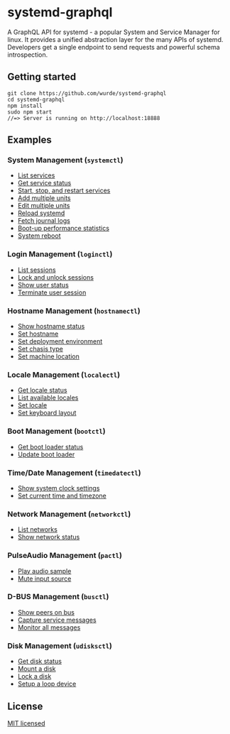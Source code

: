 # systemd-graphql

A GraphQL API for systemd - a popular System and Service Manager for linux. It provides a unified abstraction layer for the many APIs of systemd. Developers get a single endpoint to send requests and powerful schema introspection.

## Getting started

```
git clone https://github.com/wurde/systemd-graphql
cd systemd-graphql
npm install
sudo npm start
//=> Server is running on http://localhost:18888
```

## Examples

### System Management (`systemctl`)

- [List services](./examples/services/list-services.graphql)
- [Get service status](./examples/services/service-status.graphql)
- [Start, stop, and restart services](./examples/services/start-stop-restart.graphql)
- [Add multiple units](./examples/services/add-units.graphql)
- [Edit multiple units](./examples/services/edit-units.graphql)
- [Reload systemd](./examples/services/reload-systemd.graphql)
- [Fetch journal logs](./examples/services/fetch-journal.graphql)
- [Boot-up performance statistics](./examples/services/boot-stats.graphql)
- [System reboot](./examples/services/system-reboot.graphql)

### Login Management (`loginctl`)

- [List sessions](./examples/sessions/list-sessions.graphql)
- [Lock and unlock sessions](./examples/sessions/lock-sessions.graphql)
- [Show user status](./examples/sessions/user-status.graphql)
- [Terminate user session](./examples/sessions/terminate-session.graphql)

### Hostname Management (`hostnamectl`)

- [Show hostname status](./examples/hostname/hostname-status.graphql)
- [Set hostname](./examples/hostname/set-hostname.graphql)
- [Set deployment environment](./examples/hostname/set-deployment-env.graphql)
- [Set chasis type](./examples/hostname/set-chasis-type.graphql)
- [Set machine location](./examples/hostname/set-machine-location.graphql)

### Locale Management (`localectl`)

- [Get locale status](./examples/locale/get-locale-status.graphql)
- [List available locales](./examples/locale/list-locales.graphql)
- [Set locale](./examples/locale/set-locale.graphql)
- [Set keyboard layout](./examples/locale/set-keyboard-layout.graphql)

### Boot Management (`bootctl`)

- [Get boot loader status](./examples/boot/get-bootloader-status.graphql)
- [Update boot loader](./examples/boot/update-bootloader.graphql)

### Time/Date Management (`timedatectl`)

- [Show system clock settings](./examples/time/sys-clock-status.graphql)
- [Set current time and timezone](./examples/time/set-current-timezone.graphql)

### Network Management (`networkctl`)

- [List networks](./examples/network/list-networks.graphql)
- [Show network status](./examples/network/network-status.graphql)

### PulseAudio Management (`pactl`)

- [Play audio sample](./examples/pulse-audio/play-audio-sample.graphql)
- [Mute input source](./examples/pulse-audio/mute-input-source.graphql)

### D-BUS Management (`busctl`)

- [Show peers on bus](./examples/d-bus/show-peers-on-bus.graphql)
- [Capture service messages](./examples/d-bus/capture-service-messages.graphql)
- [Monitor all messages](./examples/d-bus/monitor-all-messages.graphql)

### Disk Management (`udisksctl`)

- [Get disk status](./examples/disk/get-disk-status.graphql)
- [Mount a disk](./examples/disk/mount-disk.graphql)
- [Lock a disk](./examples/disk/lock-disk.graphql)
- [Setup a loop device](./examples/disk/setup-loop-device.graphql)

## License

[MIT licensed](./LICENSE)
